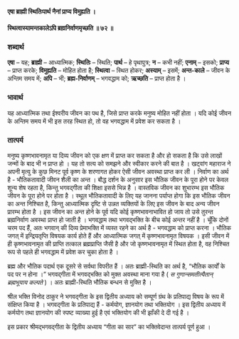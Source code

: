 #### एषा ब्राह्मी स्थितिःपार्थ नैनां प्राप्य विमुह्यति ।
#### स्थित्वास्यामन्तकालेऽपि ब्रह्मनिर्वाणमृच्छति ॥ ७२ ॥

### शब्दार्थ

**एषा** – यह; **ब्राह्मी** – आध्यात्मिक; **स्थितिः** – स्थिति; **पार्थ** – हे पृथापुत्र; **न** – कभी नहीं; **एनाम्** – इसको; **प्राप्य** – प्राप्त करके; **विमुह्यति** – मोहित होता है; **स्थित्वा** – स्थित होकर; **अस्याम्** – इसमें; **अन्त-काले** – जीवन के अन्तिम समय में; **अपि** – भी; **ब्रह्म-निर्वाणम्** – भगवद्धाम को; **ऋच्छति** – प्राप्त होता है ।

### भावार्थ

यह आध्यात्मिक तथा ईश्वरीय जीवन का पथ है, जिसे प्राप्त करके मनुष्य मोहित नहीं होता । यदि कोई जीवन के अन्तिम समय में भी इस तरह स्थित हो, तो वह भगवद्धाम में प्रवेश कर सकता है ।

### तात्पर्य

मनुष्य कृष्णभावनामृत या दिव्य जीवन को एक क्षण में प्राप्त कर सकता है और हो सकता है कि उसे लाखों जन्मों के बाद भी न प्राप्त हो । यह तो सत्य को समझने और स्वीकार करने की बात है । खट्वांग महाराज ने अपनी मृत्यु के कुछ मिनट पूर्व कृष्ण के शरणागत होकर ऐसी जीवन अवस्था प्राप्त कर ली । निर्वाण का अर्थ है - भौतिकतावादी जीवन शैली का अन्त । बौद्ध दर्शन के अनुसार इस भौतिक जीवन के पूरा होने पर केवल शून्य शेष रहता है, किन्तु भगवद्गीता की शिक्षा इससे भिन्न है । वास्तविक जीवन का शुभारम्भ इस भौतिक जीवन के पूरा होने पर होता है । स्थूल भौतिकतावादी के लिए यह जानना पर्याप्त होगा कि इस भौतिक जीवन का अन्त निश्चित है, किन्तु आध्यात्मिक दृष्टि से उन्नत व्यक्तियों के लिए इस जीवन के बाद अन्य जीवन प्रारम्भ होता है । इस जीवन का अन्त होने के पूर्व यदि कोई कृष्णभावनाभावित हो जाय तो उसे तुरन्त ब्रह्मनिर्वाण अवस्था प्राप्त हो जाती है । भगवद्धाम तथा भगवद्भक्ति के बीच कोई अन्तर नहीं है । चूँकि दोनों चरम पद हैं, अतः भगवान् की दिव्य प्रेमाभक्ति में व्यस्त रहने का अर्थ है - भगवद्धाम को प्राप्त करना । भौतिक जगत् में इन्द्रियतृप्ति विषयक कार्य होते हैं और आध्यात्मिक जगत् में कृष्णभावनामृत विषयक । इसी जीवन में ही कृष्णभावनामृत की प्राप्ति तत्काल ब्रह्मप्राप्ति जैसी है और जो कृष्णभावनामृत में स्थित होता है, वह निश्चित रूप से पहले ही भगवद्धाम में प्रवेश कर चुका होता है ।

ब्रह्म और भौतिक पदार्थ एक दूसरे से सर्वथा विपरीत हैं । अतः ब्राह्मी-स्थिति का अर्थ है, “भौतिक कार्यों के पद पर न होना ।” भगवद्गीता में भगवद्भक्ति को मुक्त अवस्था माना गया है ( *स गुणान्समतीत्यैतान् ब्रह्मभूयाय कल्पते* ) । अतः ब्राह्मी-स्थिति भौतिक बन्धन से मुक्ति है ।

श्रील भक्ति विनोद ठाकुर ने भगवद्गीता के इस द्वितीय अध्याय को सम्पूर्ण ग्रंथ के प्रतिपाद्य विषय के रूप में संक्षिप्त किया है । भगवद्गीता के प्रतिपाद्य हैं - कर्मयोग, ज्ञानयोग तथा भक्तियोग । इस द्वितीय अध्याय में कर्मयोग तथा ज्ञानयोग की स्पष्ट व्याख्या हुई है एवं भक्तियोग की भी झाँकी दे दी गई है ।

इस प्रकार श्रीमद्भगवद्गीता के द्वितीय अध्याय “गीता का सार” का भक्तिवेदान्त तात्पर्य पूर्ण हुआ ।